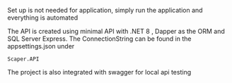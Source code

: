 Set up is not needed for application, simply run the application and everything is automated

The API is created using minimal API with .NET 8 \, Dapper as the ORM and SQL Server Express. The ConnectionString can be found in the appsettings.json under

```barn
Scaper.API
```

The project is also integrated with swagger for local api testing
